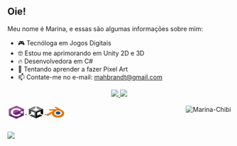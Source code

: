 ## Oie!

Meu nome é Marina, e essas são algumas informações sobre mim:
- 🎮 Tecnóloga em Jogos Digitais
- 🤓 Estou me aprimorando em Unity 2D e 3D
- 🔥 Desenvolvedora em C#
- 🎨 Tentando aprender a fazer Pixel Art
- 📫 Contate-me no e-mail: mahbrandt@gmail.com

<div align="center">
  <a href="https://github.com/brandtvaz">
  <img height="160em" src="https://github-readme-stats.vercel.app/api?username=brandtvaz&show_icons=true&theme=dracula&include_all_commits=true&count_private=true"/>
  <img height="160em" src="https://github-readme-stats.vercel.app/api/top-langs/?username=brandtvaz&layout=compact&langs_count=7&theme=dracula"/>
</div>

<div style="display: inline_block"><br>
  <img align="center" alt="Marina-C#" height="30" width="40" src="https://raw.githubusercontent.com/devicons/devicon/master/icons/csharp/csharp-original.svg">
  <img align="center" alt="Marina-C#" height="30" width="40" src="https://raw.githubusercontent.com/devicons/devicon/master/icons/unity/unity-original.svg">
  <img align="center" alt="Marina-C#" height="30" width="40" src="https://raw.githubusercontent.com/devicons/devicon/master/icons/blender/blender-original.svg">
  <img align="right" alt="Marina-Chibi" src="https://i.postimg.cc/YSgP7HCh/Marina-Chibi.gif">
</div>


##

<div> 
  <a href = "mailto:mahbrandt@gmail.com"><img src="https://img.shields.io/badge/Gmail-D14836?style=for-the-badge&logo=gmail&logoColor=white" target="_blank"></a>
</div>